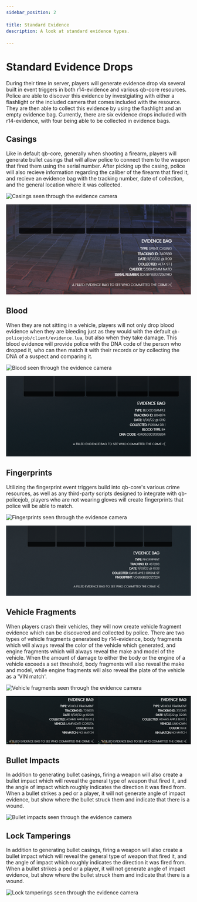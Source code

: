 ```yaml
---
sidebar_position: 2

title: Standard Evidence
description: A look at standard evidence types.

---
```


# Standard Evidence Drops

During their time in server, players will generate evidence drop via several built in event triggers in both
r14-evidence and various qb-core resources. Police are able to discover this evidence by investgiating
with either a flashlight or the included camera that comes included with the resource. They are then able to
collect this evidence by using the flashlight and an empty evidence bag. Currently, there are six evidence drops
included with r14-evidence, with four being able to be collected in evidence bags.


## Casings

Like in default qb-core, generally when shooting a firearm, players will generate bullet casings that will allow
police to connect them to the weapon that fired them using the serial number. After picking up the casing, police
will also recieve information regarding the caliber of the firearm that fired it, and recieve an evidence bag
with the tracking number, date of collection, and the general location where it was collected. 

![Casings seen through the evidence camera](/img/casings.png)

![Casing evidence bag information](/img/casingsevbag.png)

## Blood

When they are not sitting in a vehicle, players will not only drop blood evidence when they are bleeding just as
they would with the default ```qb-policejob/client/evidence.lua```, but also when they take damage. This blood
evidence will provide police with the DNA code of the person who dropped it, who can then match it with their
records or by collecting the DNA of a suspect and comparing it. 

![Blood seen through the evidence camera](/img/blood.png)

![Blood evidence bag information](/img/bloodevbag.png)

## Fingerprints

Utilizing the fingerprint event triggers build into qb-core's various crime resources, as well as any third-party
scripts designed to integrate with qb-policejob, players who are not wearing gloves will create fingerprints that
police will be able to match. 

![Fingerprints seen through the evidence camera](/img/fingerprint.png)

![Fingerprint evidence bag information](/img/fingerprintevbag.png)

## Vehicle Fragments

When players crash their vehicles, they will now create vehicle fragment evidence which can be discovered and
collected by police. There are two types of vehicle fragments generateed by r14-evidence, body fragments which
will always reveal the color of the vehicle which generated, and engine fragments which will always reveal the
make and model of the vehicle. When the amount of damage to either the body or the engine of a vehicle exceeds
a set threshold, body fragments will also reveal the make and model, while engine fragments will also reveal the
plate of the vehicle as a 'VIN match'.

![Vehicle fragments seen through the evidence camera](/img/fragment.png)

![Vehicle fragment evidence bag information](/img/fragmentevbag.png)

## Bullet Impacts

In addition to generating bullet casings, firing a weapon will also create a bullet impact which will reveal
the general type of weapon that fired it, and the angle of impact which roughly indicates the direction it 
was fired from. When a bullet strikes a ped or a player, it will not generate angle of impact evidence, but
show where the bullet struck them and indicate that there is a wound.

![Bullet impacts seen through the evidence camera](/img/impacts.png)

## Lock Tamperings

In addition to generating bullet casings, firing a weapon will also create a bullet impact which will reveal
the general type of weapon that fired it, and the angle of impact which roughly indicates the direction it 
was fired from. When a bullet strikes a ped or a player, it will not generate angle of impact evidence, but
show where the bullet struck them and indicate that there is a wound.

![Lock tamperings seen through the evidence camera](/img/impacts.png)
